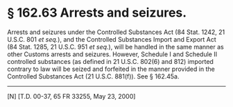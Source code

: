 # § 162.63   Arrests and seizures.

Arrests and seizures under the Controlled Substances Act (84 Stat. 1242, 21 U.S.C. 801 *et seq.*), and the Controlled Substances Import and Export Act (84 Stat. 1285, 21 U.S.C. 951 *et seq.*), will be handled in the same manner as other Customs arrests and seizures. However, Schedule I and Schedule II controlled substances (as defined in 21 U.S.C. 802(6) and 812) imported contrary to law will be seized and forfeited in the manner provided in the Controlled Substances Act (21 U.S.C. 881(f)). See § 162.45a.



---

[N] [T.D. 00-37, 65 FR 33255, May 23, 2000]





